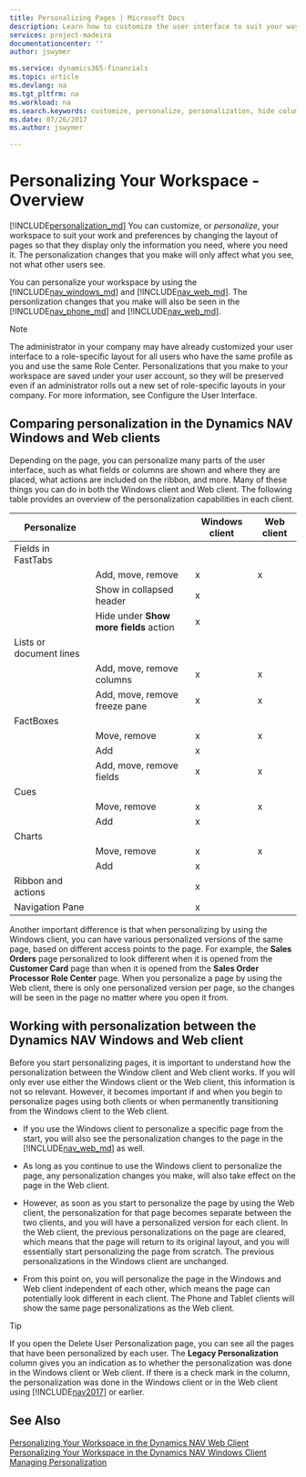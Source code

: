 ```yaml
---
title: Personalizing Pages | Microsoft Docs
description: Learn how to customize the user interface to suit your way of working.
services: project-madeira
documentationcenter: ''
author: jswymer

ms.service: dynamics365-financials
ms.topic: article
ms.devlang: na
ms.tgt_pltfrm: na
ms.workload: na
ms.search.keywords: customize, personalize, personalization, hide columns, remove fields, move fields
ms.date: 07/26/2017
ms.author: jswymer

---
```

# Personalizing Your Workspace - Overview
[!INCLUDE[personalization_md](includes/personalization_md.md)]
You can customize, or *personalize*, your workspace to suit your work and preferences by changing the layout of pages so that they display only the information you need, where you need it. The personalization changes that you make will only affect what you see, not what other users see.

You can personalize your workspace by using the [!INCLUDE[nav_windows_md](includes/nav_windows_md.md)] and [!INCLUDE[nav_web_md](includes/nav_web_md.md)]. The personlization changes that you make will also be seen in the [!INCLUDE[nav_phone_md](includes/nav_phone_md.md)] and [!INCLUDE[nav_web_md](includes/nav_phone_md.md)].
  
> [!NOTE]  
> The administrator in your company may have already customized your user interface to a role-specific layout for all users who have the same profile as you and use the same Role Center. Personalizations that you make to your workspace are saved under your user account, so they will be preserved even if an administrator rolls out a new set of role-specific layouts  in your company. For more information, see Configure the User Interface.

## Comparing personalization in the Dynamics NAV Windows and Web clients
Depending on the page, you can personalize many parts of the user interface, such as what fields or columns are shown and where they are placed, what actions are included on the ribbon, and more. Many of these things you can do in both the Windows client and Web client. The following table provides an overview of the personalization capabilities in each client.

|  Personalize  ||  Windows client  |  Web client  |
|---------------|-|------------------|--------------|
|Fields in FastTabs||||
||Add, move, remove |x|x|
||Show in collapsed header|x||
||Hide under **Show more fields** action|x||
|Lists or document lines ||||
||Add, move, remove columns  |x|x|
||Add, move, remove freeze pane  |x|x|
|FactBoxes|||
||Move, remove|x|x|
||Add|x||
||Add, move, remove fields|x|x|
|Cues||||
||Move, remove|x|x|
||Add |x||
|Charts||||
||Move, remove|x|x|
||Add|x| |
|Ribbon and actions||x||
|Navigation Pane||x||

Another important difference is that when personalizing by using the Windows client, you can have various personalized versions of the same page, based on different access points to the page. For example, the **Sales Orders** page personalized to look different when it is opened from the **Customer Card** page than when it is opened from the **Sales Order Processor Role Center** page. When you personalize a page by using the Web client, there is only one personalized version per page, so the changes will be seen in the page no matter where you open it from.

##  <a name="PersonalizationWinWeb"></a>Working with personalization between the Dynamics NAV Windows and Web client
Before you start personalizing pages, it is important to understand how the personalization between the Window client and Web client works. If you will only ever use either the Windows client or the Web client, this information is not so relevant. However, it becomes important if and when you begin to personalize pages using both clients or when permanently transitioning from the Windows client to the Web client.  

-   If you use the Windows client to personalize a specific page from the start, you will also see the personalization changes to the page in the [!INCLUDE[nav_web_md](includes/nav_web_md.md)] as well.

-   As long as you continue to use the Windows client to personalize the page, any personalization changes you make, will also take effect on the page in the Web client.

-   However, as soon as you start to personalize the page by using the Web client, the personalization for that page becomes separate between the two clients, and you will have a personalized version for each client. In the Web client, the previous personalizations on the page are cleared, which means that the page will return to its original layout, and you will essentially start personalizing the page from scratch. The previous personalizations in the Windows client are unchanged.

- From this point on, you will personalize the page in the Windows and Web client independent of each other, which means the page can potentially look different in each client. The Phone and Tablet clients will show the same page personalizations as the Web client.  

> [!Tip]  
>If you open the Delete User Personalization page, you can see all the pages that have been personalized by each user. The **Legacy Personalization** column gives you an indication as to whether the personalization was done in the Windows client or Web client. If there is a check mark in the column, the personalization was done in the Windows client or in the Web client using [!INCLUDE[nav2017](includes/nav2017.md)] or earlier.

## See Also
[Personalizing Your Workspace in the Dynamics NAV Web Client](ui-personalization-user.md)  
[Personalizing Your Workspace in the Dynamics NAV Windows Client](ui-personalization-windows-client)  
[Managing Personalization](ui-personalization-manage.md)  
